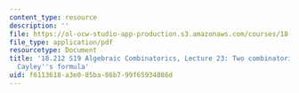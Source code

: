 ```yaml
---
content_type: resource
description: ''
file: https://ol-ocw-studio-app-production.s3.amazonaws.com/courses/18-212-algebraic-combinatorics-spring-2019/f6113618a3e085ba86b799f65934886d_MIT18_212S19_lec23.pdf
file_type: application/pdf
resourcetype: Document
title: '18.212 S19 Algebraic Combinatorics, Lecture 23: Two combinatorial proofs of
  Cayley''s formula'
uid: f6113618-a3e0-85ba-86b7-99f65934886d
---
```

